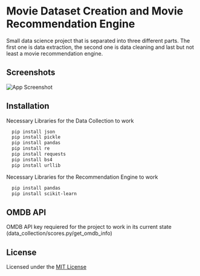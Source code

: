 
# Movie Dataset Creation and Movie Recommendation Engine

Small data science project that is separated into three different parts. 
The first one is data extraction, the second one is data cleaning and 
last but not least a movie recommendation engine. 




## Screenshots

![App Screenshot](https://res.cloudinary.com/gsak3ll/image/upload/v1615408427/really%20compresed%20personal%20website/portfolio/movie_dataset_recommendation-min_qu0iuh.png)


## Installation

Necessary Libraries for the Data Collection to work
```bash
  pip install json
  pip install pickle
  pip install pandas
  pip install re
  pip install requests
  pip install bs4
  pip install urllib
```

Necessary Libraries for the Recommendation Engine to work
```bash
  pip install pandas
  pip install scikit-learn
```

## OMDB API 
OMDB API key requiered for the project to work in its current state 
\(data_collection/scores.py/get_omdb_info)


## License

Licensed under the [MIT License](https://choosealicense.com/licenses/mit/)

